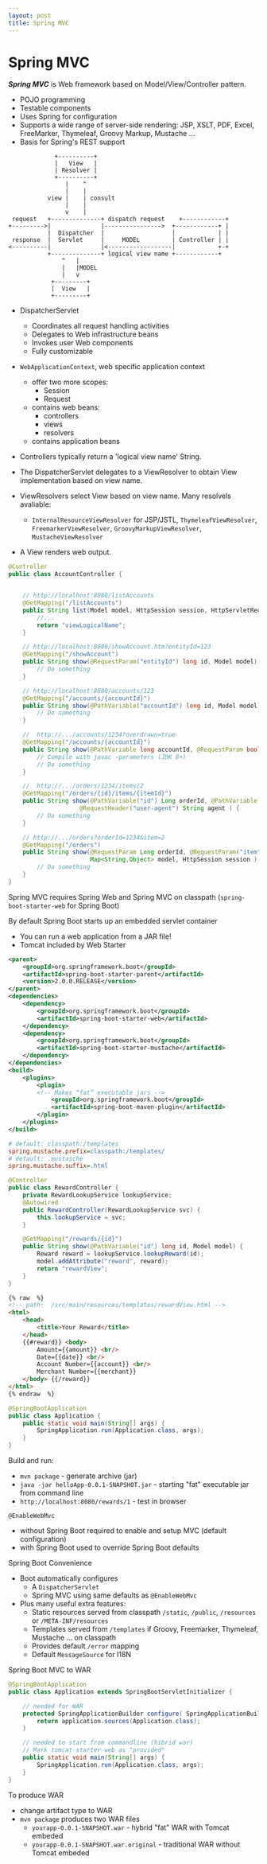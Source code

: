 ```yaml
---
layout: post
title: Spring MVC
---
```

# Spring MVC

***Spring MVC*** is Web framework based on Model/View/Controller pattern.

- POJO programming
- Testable components
- Uses Spring for configuration
- Supports a wide range of server-side rendering: JSP, XSLT, PDF, Excel, FreeMarker, Thymeleaf, Groovy Markup, Mustache ...
- Basis for Spring's REST support

```text
             +----------+
             |   View   |
             | Resolver |
             +----------+
                |    ^
                |    |
           view |    | consult
                |    |
                v    |
 request   +--------------+ dispatch request    +------------+
+--------->|              |---------------->  +------------+ |
           |  Dispatcher  |                   |            | |
 response  |  Servlet     |     MODEL         | Controller | |
<----------|              |<------------------|            +-+
           +--------------+ logical view name +------------+
               ^   |
               |   |MODEL
               |   v
            +---------+
            |  View   |
            +---------+
```

- DispatcherServlet
  - Coordinates all request handling activities
  - Delegates to Web infrastructure beans
  - Invokes user Web components
  - Fully customizable

- `WebApplicationContext`, web specific application context
  - offer two more scopes:
    - Session
    - Request
  - contains web beans:
    - controllers
    - views
    - resolvers
  - contains application beans

- Controllers typically return a 'logical view name' String.
- The DispatcherServlet delegates to a ViewResolver to obtain View implementation based on view name.
- ViewResolvers select View based on view name. Many resolvels avaliable:
  - `InternalResourceViewResolver` for JSP/JSTL, `ThymeleafViewResolver`, `FreemarkerViewResolver`, `GroovyMarkupViewResolver`, `MustacheViewResolver`
- A View renders web output.

```java
@Controller
public class AccountController {


    // http://localhost:8080/listAccounts
    @GetMapping("/listAccounts")
    public String list(Model model, HttpSession session, HttpServletRequest request) {
        //...
        return "viewLogicalName";
    }

    // http://localhost:8080/showAccount.htm?entityId=123
    @GetMapping("/showAccount")
    public String show(@RequestParam("entityId") long id, Model model) {
        // Do something
    }

    // http://localhost:8080/accounts/123
    @GetMapping("/accounts/{accountId}")
    public String show(@PathVariable("accountId") long id, Model model) {
        // Do something
    }

    //  http://.../accounts/1234?overdrawn=true
    @GetMapping("/accounts/{accountId}")
    public String show(@PathVariable long accountId, @RequestParam boolean overdrawn, Model model) {
        // Compile with javac -parameters (JDK 8+)
        // Do something
    }

    //  http://.../orders/1234/items/2
    @GetMapping("/orders/{id}/items/{itemId}")
    public String show(@PathVariable("id") Long orderId, @PathVariable int itemId, Model model, Locale locale,
                    @RequestHeader("user-agent") String agent ) {
        // Do something
    }

    // http://.../orders?orderId=1234&item=2
    @GetMapping("/orders")
    public String show(@RequestParam Long orderId, @RequestParam("item") int itemId, Principal user,
                       Map<String,Object> model, HttpSession session ) {
        // Do something
    }
}
```

Spring MVC requires Spring Web and Spring MVC on classpath (`spring-boot-starter-web` for Spring Boot)

By default Spring Boot starts up an embedded servlet container

- You can run a web application from a JAR file!
- Tomcat included by Web Starter

```xml
<parent>
    <groupId>org.springframework.boot</groupId>
    <artifactId>spring-boot-starter-parent</artifactId>
    <version>2.0.0.RELEASE</version>
</parent>
<dependencies>
    <dependency>
        <groupId>org.springframework.boot</groupId>
        <artifactId>spring-boot-starter-web</artifactId>
    </dependency>
    <dependency>
        <groupId>org.springframework.boot</groupId>
        <artifactId>spring-boot-starter-mustache</artifactId>
    </dependency>
</dependencies>
<build>
    <plugins>
        <plugin>
        <!-- Makes “fat” executable jars -->
            <groupId>org.springframework.boot</groupId>
            <artifactId>spring-boot-maven-plugin</artifactId>
        </plugin>
    </plugins>
</build>
```

```ini
# default: classpath:/templates
spring.mustache.prefix=classpath:/templates/
# default: .mustasche
spring.mustache.suffix=.html
```

```java
@Controller
public class RewardController {
    private RewardLookupService lookupService;
    @Autowired
    public RewardController(RewardLookupService svc) {
        this.lookupService = svc;
    }

    @GetMapping("/rewards/{id}")
    public String show(@PathVariable("id") long id, Model model) {
        Reward reward = lookupService.lookupReward(id);
        model.addAttribute("reward", reward);
        return "rewardView";
    }
}
```

```html
{% raw  %}
<!-- path:  /src/main/resources/templates/rewardView.html -->
<html>
    <head>
        <title>Your Reward</title>
    </head>
    {{#reward}} <body>
        Amount={{amount}} <br/>
        Date={{date}} <br/>
        Account Number={{account}} <br/>
        Merchant Number={{merchant}}
    </body> {{/reward}} 
</html>
{% endraw  %}
```

```java
@SpringBootApplication
public class Application {
    public static void main(String[] args) {
        SpringApplication.run(Application.class, args);
    }
}
```

Build and run:

- `mvn package` - generate archive (jar)
- `java -jar helloApp-0.0.1-SNAPSHOT.jar` - starting "fat" executable jar from command line
- `http://localhost:8080/rewards/1` - test in browser

`@EnableWebMvc`

- without Spring Boot required to enable and setup MVC (default configuration)
- with Spring Boot used to override Spring Boot defaults

Spring Boot Convenience

- Boot automatically configures
  - A `DispatcherServlet`
  - Spring MVC using same defaults as `@EnableWebMvc`
- Plus many useful extra features:
  - Static resources served from classpath `/static`, `/public`, `/resources` or `/META-INF/resources`
  - Templates served from `/templates` if Groovy, Freemarker, Thymeleaf, Mustache ... on classpath
  - Provides default `/error` mapping
  - Default `MessageSource` for I18N

Spring Boot MVC to WAR

```java
@SpringBootApplication
public class Application extends SpringBootServletInitializer {

    // needed for WAR
    protected SpringApplicationBuilder configure( SpringApplicationBuilder application) {
        return application.sources(Application.class);
    }

    // needed to start from commandline (hibrid war)
    // Mark tomcat-starter-web as "provided"
    public static void main(String[] args) {
        SpringApplication.run(Application.class, args);
    }
}
```

To produce WAR

- change artifact type to WAR
- `mvn package` produces two WAR files
  - `yourapp-0.0.1-SNAPSHOT.war` - hybrid "fat" WAR with Tomcat embeded
  - `yourapp-0.0.1-SNAPSHOT.war.original` - traditional WAR without Tomcat embeded

